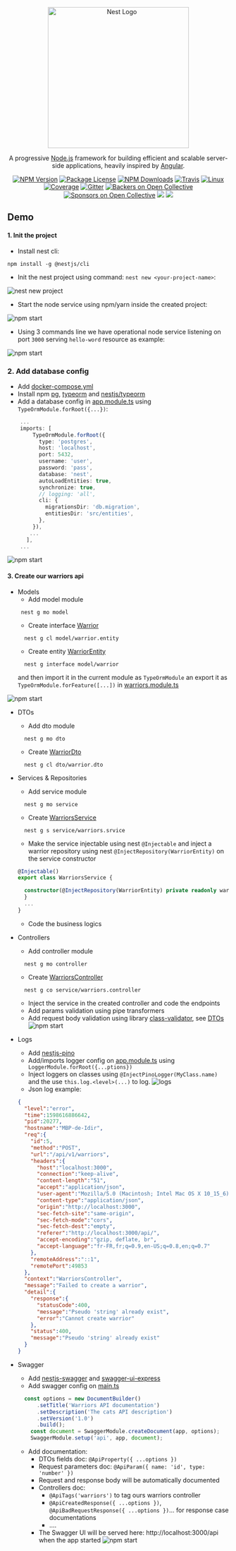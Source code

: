 <p align="center">
  <a href="http://nestjs.com/" target="blank"><img src="https://nestjs.com/img/logo_text.svg" width="320" alt="Nest Logo" /></a>
</p>

[travis-image]: https://api.travis-ci.org/nestjs/nest.svg?branch=master
[travis-url]: https://travis-ci.org/nestjs/nest
[linux-image]: https://img.shields.io/travis/nestjs/nest/master.svg?label=linux
[linux-url]: https://travis-ci.org/nestjs/nest
  
  <p align="center">A progressive <a href="http://nodejs.org" target="blank">Node.js</a> framework for building efficient and scalable server-side applications, heavily inspired by <a href="https://angular.io" target="blank">Angular</a>.</p>
    <p align="center">
<a href="https://www.npmjs.com/~nestjscore"><img src="https://img.shields.io/npm/v/@nestjs/core.svg" alt="NPM Version" /></a>
<a href="https://www.npmjs.com/~nestjscore"><img src="https://img.shields.io/npm/l/@nestjs/core.svg" alt="Package License" /></a>
<a href="https://www.npmjs.com/~nestjscore"><img src="https://img.shields.io/npm/dm/@nestjs/core.svg" alt="NPM Downloads" /></a>
<a href="https://travis-ci.org/nestjs/nest"><img src="https://api.travis-ci.org/nestjs/nest.svg?branch=master" alt="Travis" /></a>
<a href="https://travis-ci.org/nestjs/nest"><img src="https://img.shields.io/travis/nestjs/nest/master.svg?label=linux" alt="Linux" /></a>
<a href="https://coveralls.io/github/nestjs/nest?branch=master"><img src="https://coveralls.io/repos/github/nestjs/nest/badge.svg?branch=master#5" alt="Coverage" /></a>
<a href="https://gitter.im/nestjs/nestjs?utm_source=badge&utm_medium=badge&utm_campaign=pr-badge&utm_content=body_badge"><img src="https://badges.gitter.im/nestjs/nestjs.svg" alt="Gitter" /></a>
<a href="https://opencollective.com/nest#backer"><img src="https://opencollective.com/nest/backers/badge.svg" alt="Backers on Open Collective" /></a>
<a href="https://opencollective.com/nest#sponsor"><img src="https://opencollective.com/nest/sponsors/badge.svg" alt="Sponsors on Open Collective" /></a>
  <a href="https://paypal.me/kamilmysliwiec"><img src="https://img.shields.io/badge/Donate-PayPal-dc3d53.svg"/></a>
  <a href="https://twitter.com/nestframework"><img src="https://img.shields.io/twitter/follow/nestframework.svg?style=social&label=Follow"></a>
</p>
  <!--[![Backers on Open Collective](https://opencollective.com/nest/backers/badge.svg)](https://opencollective.com/nest#backer)
  [![Sponsors on Open Collective](https://opencollective.com/nest/sponsors/badge.svg)](https://opencollective.com/nest#sponsor)-->

## Demo

#### 1. Init the project
- Install nest cli:
```shell script
npm install -g @nestjs/cli
```

- Init the nest project using command: `nest new <your-project-name>`:

![nest new project](img/nest-new-project.png)

- Start the node service using npm/yarn inside the created project:

![npm start](img/start.png)

- Using 3 commands line we have operational node service listening on port `3000` serving `hello-word` resource as example:

![npm start](img/curl-hello.png)

### 2. Add database config

- Add [docker-compose.yml](docker-compose.yml)
- Install npm [pg](https://www.npmjs.com/package/pg), [typeorm](https://www.npmjs.com/package/typeorm) and [nestjs/typeorm](https://www.npmjs.com/package/@nestjs/typeorm)
- Add a database config in [app.module.ts](src/app.module.ts) using ` TypeOrmModule.forRoot({...})`:
````typescript
    ...
    imports: [
        TypeOrmModule.forRoot({
          type: 'postgres',
          host: 'localhost',
          port: 5432,
          username: 'user',
          password: 'pass',
          database: 'nest',
          autoLoadEntities: true,
          synchronize: true,
          // logging: 'all',
          cli: {
            migrationsDir: 'db.migration',
            entitiesDir: 'src/entities',
          },
        }),
       ...
      ],
    ...
````

![npm start](img/start-with-db.png)

#### 3. Create our warriors api

- Models
    - Add model module
     ```shell script
      nest g mo model
     ```
    - Create interface [Warrior](src/model/warrior.interface.ts)
    ```shell script
      nest g cl model/warrior.entity
    ```
    - Create entity [WarriorEntity](src/model/warrior.entity.ts)
    ```shell script
      nest g interface model/warrior
    ```
    and then import it in the current module as `TypeOrmModule` an export it as `TypeOrmModule.forFeature([...])` in [warriors.module.ts](src/warriors/warriors.module.ts)

![npm start](img/start-with-models.png)

- DTOs
    - Add dto module
    ```shell script
      nest g mo dto
    ```
    - Create [WarriorDto](src/dto/warrior.dto.ts)
    ```shell script
      nest g cl dto/warrior.dto
    ```
- Services & Repositories
    - Add service module
    ```shell script
      nest g mo service
    ```
    - Create [WarriorsService](src/service/warriors.service.ts)
    ```shell script
      nest g s service/warriors.srvice
    ```
    - Make the service injectable using nest `@Injectable` and inject a warrior repository using nest `@InjectRepository(WarriorEntity)` on the service constructor
    ```typescript
    @Injectable()
    export class WarriorsService {  
  
      constructor(@InjectRepository(WarriorEntity) private readonly warriorsRepository: Repository<WarriorEntity>) {
      }
      ...
    }
    ```
    - Code the business logics

- Controllers
    - Add controller module 
    ```shell script
      nest g mo controller
    ```
    - Create [WarriorsController](src/controller/warriors.controller.ts)
    ```shell script
      nest g co service/warriors.controller
    ```
    - Inject the service in the created controller and code the endpoints
    - Add params validation using pipe transformers 
    - Add request body validation using library [class-validator](https://github.com/typestack/class-validator#readme),
     see [DTOs](src/dto/warrior.dto.ts) 
![npm start](img/start-with-controllers.png)

- Logs
    - Add [nestjs-pino](https://www.npmjs.com/package/nestjs-pino)
    - Add/imports logger config on [app.module.ts](/src/app.module.ts) using ` LoggerModule.forRoot({...ptions})`
    - Inject loggers on classes using  `@InjectPinoLogger(MyClass.name)` and the use `this.log.<level>(...)` to log.
![logs](img/logs.png)
    - Json log example:
    ```json
    {
      "level":"error",
      "time":1598616886642,
      "pid":20277,
      "hostname":"MBP-de-Idir",
      "req":{
        "id":5,
        "method":"POST",
        "url":"/api/v1/warriors",
        "headers":{
          "host":"localhost:3000",
          "connection":"keep-alive",
          "content-length":"51",
          "accept":"application/json",
          "user-agent":"Mozilla/5.0 (Macintosh; Intel Mac OS X 10_15_6) AppleWebKit/537.36 (KHTML, like Gecko) Chrome/84.0.4147.125 Safari/537.36",
          "content-type":"application/json",
          "origin":"http://localhost:3000",
          "sec-fetch-site":"same-origin",
          "sec-fetch-mode":"cors",
          "sec-fetch-dest":"empty",
          "referer":"http://localhost:3000/api/",
          "accept-encoding":"gzip, deflate, br",
          "accept-language":"fr-FR,fr;q=0.9,en-US;q=0.8,en;q=0.7"
        },
        "remoteAddress":"::1",
        "remotePort":49853
      },
      "context":"WarriorsController",
      "message":"Failed to create a warrior",
      "detail":{
        "response":{
          "statusCode":400,
          "message":"Pseudo 'string' already exist",
          "error":"Cannot create warrior"
        },
        "status":400,
        "message":"Pseudo 'string' already exist"
      }
    }
    ```

- Swagger
    - Add [nestjs-swagger](https://www.npmjs.com/package/@nestjs/swagger) and [swagger-ui-express](https://www.npmjs.com/package/swagger-ui-express)
    - Add swagger config on [main.ts](/src/main.ts)
    ```typescript
      const options = new DocumentBuilder()
          .setTitle('Warriors API documentation')
          .setDescription('The cats API description')
          .setVersion('1.0')
          .build();
        const document = SwaggerModule.createDocument(app, options);
        SwaggerModule.setup('api', app, document);
    ```
    - Add documentation:
        - DTOs fields doc: `@ApiProperty({ ...options })`
        - Request parameters doc: `@ApiParam({ name: 'id', type: 'number' })`
        - Request and response body will be automatically documented
        - Controllers doc:
            - `@ApiTags('warriors')` to tag ours warriors controller
            - `@ApiCreatedResponse({ ...options })`, `@ApiBadRequestResponse({ ...options })`... for response case documentations
            - ....
        - The Swagger UI will be served here: http://localhost:3000/api when the app started
![npm start](img/swager.png)

